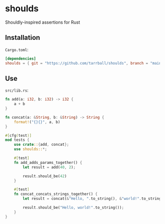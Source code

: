 # shoulds

Shouldly-inspired assertions for Rust

## Installation

`Cargo.toml`:

```toml
[dependencies]
shoulds = { git = "https://github.com/tarrball/shoulds", branch = "main" }
```

## Use

`src/lib.rs`:

```rs
fn add(a: i32, b: i32) -> i32 {
    a + b
}

fn concat(a: &String, b: &String) -> String {
    format!("{}{}", a, b)
}

#[cfg(test)]
mod tests {
    use crate::{add, concat};
    use shoulds::*;

    #[test]
    fn add_adds_params_together() {
        let result = add(40, 2);

        result.should_be(42)
    }

    #[test]
    fn concat_concats_strings_together() {
        let result = concat(&"Hello, ".to_string(), &"world!".to_string());

        result.should_be("Hello, world!".to_string());
    }
}
```
